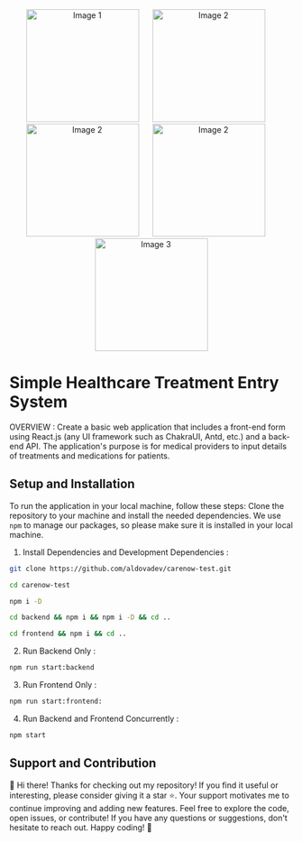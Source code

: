 <div align="center">
  <img src="[URL_of_image1.jpg](https://www.google.com/url?sa=i&url=https%3A%2F%2Fen.wikipedia.org%2Fwiki%2FFile%3ANode.js_logo.svg&psig=AOvVaw1r9sTq0y-YBzRXltjY6jSg&ust=1709049896574000&source=images&cd=vfe&opi=89978449&ved=0CBMQjRxqFwoTCOiFxJGxyYQDFQAAAAAdAAAAABAE)" alt="Image 1" width="200" style="margin-right: 20px;">
  <img src="[URL_of_image2.jpg](https://www.google.com/url?sa=i&url=https%3A%2F%2Fen.m.wikipedia.org%2Fwiki%2FFile%3AExpressjs.png&psig=AOvVaw2j6gomdkC5hEFUKt5A0ebn&ust=1709049958639000&source=images&cd=vfe&opi=89978449&ved=0CBMQjRxqFwoTCJDyh6-xyYQDFQAAAAAdAAAAABAE)" alt="Image 2" width="200" style="margin-right: 20px;">
  <img src="https://upload.wikimedia.org/wikipedia/commons/thumb/a/a7/React-icon.svg/2300px-React-icon.svg.png" alt="Image 2" width="200" style="margin-right: 20px;">
  <img src="https://archive.org/download/github.com-chakra-ui-chakra-ui_-_2020-02-15_09-44-46/cover.jpg" alt="Image 2" width="200" style="margin-right: 20px;">
  <img src="https://www.google.com/url?sa=i&url=https%3A%2F%2Flogowik.com%2Ffirestore-vector-logo-6043.html&psig=AOvVaw0ri6PXbCjLRNmdPrPQZHCY&ust=1709050164196000&source=images&cd=vfe&opi=89978449&ved=0CBMQjRxqFwoTCKCVlJGyyYQDFQAAAAAdAAAAABAE" alt="Image 3" width="200">
</div>

# Simple Healthcare Treatment Entry System
OVERVIEW : Create a basic web application that includes a front-end form using React.js (any UI framework such as ChakraUI, Antd, etc.) and a back-end API. The application's purpose is for medical providers to input details of treatments and medications for patients.

## Setup and Installation
To run the application in your local machine, follow these steps:
Clone the repository to your machine and install the needed dependencies. We use `npm` to manage our packages, so please make sure it is installed in your local machine.

1. Install Dependencies and Development Dependencies : 
  
```bash
git clone https://github.com/aldovadev/carenow-test.git

cd carenow-test

npm i -D

cd backend && npm i && npm i -D && cd ..

cd frontend && npm i && cd ..
```

2. Run Backend Only :
```bash
npm run start:backend
```

3. Run Frontend Only :
```bash
npm run start:frontend:
```

4. Run Backend and Frontend Concurrently :
```bash
npm start
```

## Support and Contribution
🌟 Hi there! Thanks for checking out my repository! If you find it useful or interesting, please consider giving it a star ⭐. Your support motivates me to continue improving and adding new features. Feel free to explore the code, open issues, or contribute! If you have any questions or suggestions, don't hesitate to reach out. Happy coding! 🚀
